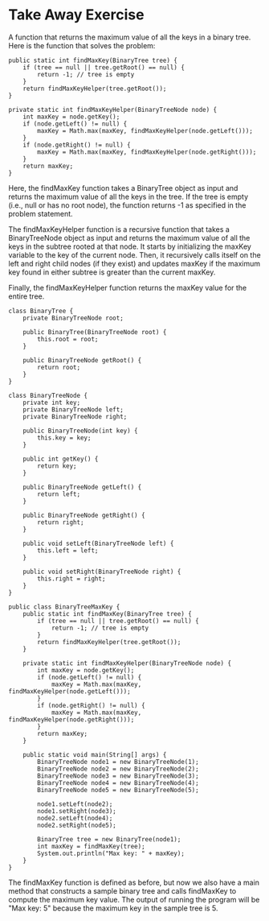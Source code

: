 # Take Away Exercise
A function that returns the maximum value of all the keys in a binary tree.
Here is the function that solves the problem:
```
public static int findMaxKey(BinaryTree tree) {
    if (tree == null || tree.getRoot() == null) {
        return -1; // tree is empty
    }
    return findMaxKeyHelper(tree.getRoot());
}

private static int findMaxKeyHelper(BinaryTreeNode node) {
    int maxKey = node.getKey();
    if (node.getLeft() != null) {
        maxKey = Math.max(maxKey, findMaxKeyHelper(node.getLeft()));
    }
    if (node.getRight() != null) {
        maxKey = Math.max(maxKey, findMaxKeyHelper(node.getRight()));
    }
    return maxKey;
}
```
Here, the findMaxKey function takes a BinaryTree object as input and returns the maximum value of all the keys in the tree. If the tree is empty (i.e., null or has no root node), the function returns -1 as specified in the problem statement.

The findMaxKeyHelper function is a recursive function that takes a BinaryTreeNode object as input and returns the maximum value of all the keys in the subtree rooted at that node. It starts by initializing the maxKey variable to the key of the current node. Then, it recursively calls itself on the left and right child nodes (if they exist) and updates maxKey if the maximum key found in either subtree is greater than the current maxKey.

Finally, the findMaxKeyHelper function returns the maxKey value for the entire tree.

```
class BinaryTree {
    private BinaryTreeNode root;

    public BinaryTree(BinaryTreeNode root) {
        this.root = root;
    }

    public BinaryTreeNode getRoot() {
        return root;
    }
}

class BinaryTreeNode {
    private int key;
    private BinaryTreeNode left;
    private BinaryTreeNode right;

    public BinaryTreeNode(int key) {
        this.key = key;
    }

    public int getKey() {
        return key;
    }

    public BinaryTreeNode getLeft() {
        return left;
    }

    public BinaryTreeNode getRight() {
        return right;
    }

    public void setLeft(BinaryTreeNode left) {
        this.left = left;
    }

    public void setRight(BinaryTreeNode right) {
        this.right = right;
    }
}

public class BinaryTreeMaxKey {
    public static int findMaxKey(BinaryTree tree) {
        if (tree == null || tree.getRoot() == null) {
            return -1; // tree is empty
        }
        return findMaxKeyHelper(tree.getRoot());
    }

    private static int findMaxKeyHelper(BinaryTreeNode node) {
        int maxKey = node.getKey();
        if (node.getLeft() != null) {
            maxKey = Math.max(maxKey, findMaxKeyHelper(node.getLeft()));
        }
        if (node.getRight() != null) {
            maxKey = Math.max(maxKey, findMaxKeyHelper(node.getRight()));
        }
        return maxKey;
    }

    public static void main(String[] args) {
        BinaryTreeNode node1 = new BinaryTreeNode(1);
        BinaryTreeNode node2 = new BinaryTreeNode(2);
        BinaryTreeNode node3 = new BinaryTreeNode(3);
        BinaryTreeNode node4 = new BinaryTreeNode(4);
        BinaryTreeNode node5 = new BinaryTreeNode(5);

        node1.setLeft(node2);
        node1.setRight(node3);
        node2.setLeft(node4);
        node2.setRight(node5);

        BinaryTree tree = new BinaryTree(node1);
        int maxKey = findMaxKey(tree);
        System.out.println("Max key: " + maxKey);
    }
}
```
The findMaxKey function is defined as before, but now we also have a main method that constructs a sample binary tree and calls findMaxKey to compute the maximum key value. The output of running the program will be "Max key: 5" because the maximum key in the sample tree is 5.
